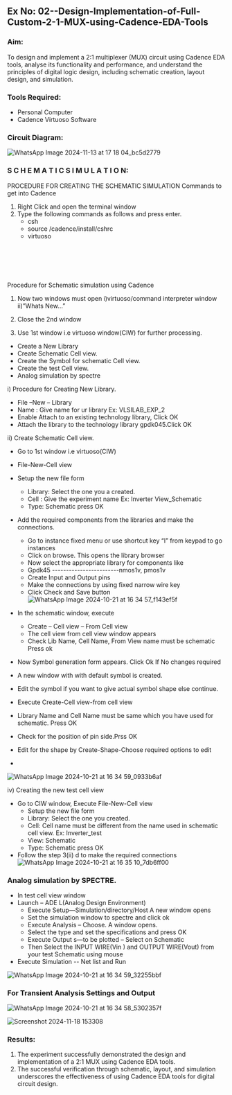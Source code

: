 ## Ex No: 02--Design-Implementation-of-Full-Custom-2-1-MUX-using-Cadence-EDA-Tools

### Aim:

To design and implement a 2:1 multiplexer (MUX) circuit using Cadence EDA tools, analyse its functionality and performance, and understand the principles of digital logic design, including schematic creation, layout design, and simulation.

### Tools Required:

- Personal Computer
- Cadence Virtuoso Software

### Circuit Diagram:

![WhatsApp Image 2024-11-13 at 17 18 04_bc5d2779](https://github.com/user-attachments/assets/7d01593f-2198-432d-90a8-c78652784498)

### S C H E M A T I C S I M U L A T I O N:

PROCEDURE FOR CREATING THE SCHEMATIC SIMULATION
Commands to get into Cadence

1.	Right Click and open the terminal window
2.	Type the following commands as follows and press enter.
	- csh
	- source /cadence/install/cshrc
	- virtuoso

<br>
<br>
<br>
<br>

Procedure for Schematic simulation using Cadence

1.	Now two windows must open i)virtuoso/command interpreter window ii)”Whats New…”

2.	Close the 2nd window
3.	Use 1st window i.e virtuoso window(CIW) for further processing.
	
  - Create a New Library
  - Create Schematic Cell view.
  - Create the Symbol for schematic Cell view.
  - Create the test Cell view.
  - Analog simulation by spectre



i)	Procedure for Creating New Library.

- File –New – Library
- Name : Give name for ur library Ex: VLSILAB_EXP_2
- Enable Attach to an existing technology library, Click OK
- Attach the library to the technology library gpdk045.Click OK

ii)	Create Schematic Cell view.

- Go to 1st window i.e virtuoso(CIW)
- File-New-Cell view
- Setup the new file form
	 + Library: Select the one you a created.
	 + Cell : Give the experiment name Ex: Inverter View_Schematic
	 + Type: Schematic press OK
    
- Add the required components from the libraries and make the connections.
	 + Go to instance fixed menu or use shortcut key “I” from keypad to go instances
	+ Click on browse. This opens the library browser
	+ Now select the appropriate library for components like 
	+ Gpdk45 ------------------------nmos1v,  pmos1v
	+ Create Input and Output pins
	+ Make the connections by using fixed narrow wire key
	+ Click Check and Save button
![WhatsApp Image 2024-10-21 at 16 34 57_f143ef5f](https://github.com/user-attachments/assets/aee1c5a3-f4d4-4b37-a76e-0e0bebf353a7)



- In the schematic window, execute 
	+	Create – Cell view – From Cell view
	+	The cell view from cell view window appears
	+	Check Lib Name, Cell Name, From View name must be schematic Press ok
- Now Symbol generation form appears. Click Ok If No changes required
- A new window with with default symbol is created.
- Edit the symbol if you want to give actual symbol shape else continue.
- Execute Create-Cell view-from cell view
- Library Name and Cell Name must be same which you have used for schematic. Press OK
- Check for the position of pin side.Prss OK
- Edit for the shape by Create-Shape-Choose required options to edit
- 
 ![WhatsApp Image 2024-10-21 at 16 34 59_0933b6af](https://github.com/user-attachments/assets/ac767448-19ad-4c19-ba7f-b032ab44eab9)


iv)	Creating the new test cell view

- Go to CIW window, Execute File-New-Cell view
	+ Setup the new file form
	+ Library: Select the one you created.
	+ Cell: Cell name must be different from the name used in schematic cell view. Ex: Inverter_test
	+ View: Schematic
	+ Type: Schematic press OK
- Follow the step 3(ii) d to make the required connections
![WhatsApp Image 2024-10-21 at 16 35 10_7db6ff00](https://github.com/user-attachments/assets/b4076181-7f07-4725-b33a-325694716a3f)


### Analog simulation by SPECTRE.

- In test cell view window
- Launch – ADE L(Analog Design Environment)
	+ Execute Setup—Simulation/directory/Host A new window opens
	+ Set the simulation window to spectre and click ok
	+ Execute Analysis – Choose. A window opens.
	+ Select the type and set the specifications and press OK
	+ Execute Output s—to be plotted – Select on Schematic
	+ Then Select the INPUT WIRE(Vin ) and OUTPUT WIRE(Vout) from your test Schematic using mouse
- Execute Simulation -- Net list and Run
  
![WhatsApp Image 2024-10-21 at 16 34 59_32255bbf](https://github.com/user-attachments/assets/a062a832-3c93-4a69-b9a0-2c1b75fac666)



### For Transient Analysis Settings and Output
![WhatsApp Image 2024-10-21 at 16 34 58_5302357f](https://github.com/user-attachments/assets/8474080f-c68f-4e61-89ff-2e4444f1232a)


![Screenshot 2024-11-18 153308](https://github.com/user-attachments/assets/a2eb3541-2990-44ac-9a8f-e91f200b721d)





 
### Results:

1. The experiment successfully demonstrated the design and implementation of a 2:1 MUX using Cadence EDA tools. 
2. The successful verification through schematic, layout, and simulation underscores the effectiveness of using Cadence EDA tools for digital circuit design.
